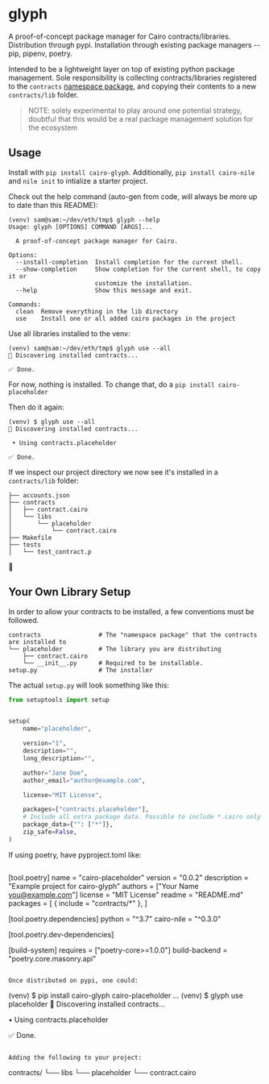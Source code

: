 # glyph

A proof-of-concept package manager for Cairo contracts/libraries. Distribution through pypi. Installation through existing package managers -- pip, pipenv, poetry.

Intended to be a lightweight layer on top of existing python package management. Sole responsibility is collecting contracts/libraries registered to the `contracts` [namespace package](https://packaging.python.org/en/latest/guides/creating-and-discovering-plugins/#using-namespace-packages), and copying their contents to a new `contracts/lib` folder.

> NOTE: solely experimental to play around one potential strategy, doubtful that this would be a real package management solution for the ecosystem

## Usage

Install with `pip install cairo-glyph`. Additionally, `pip install cairo-nile` and `nile init` to intialize a starter project.

Check out the help command (auto-gen from code, will always be more up to date than this README):
```
(venv) sam@sam:~/dev/eth/tmp$ glyph --help
Usage: glyph [OPTIONS] COMMAND [ARGS]...

  A proof-of-concept package manager for Cairo.

Options:
  --install-completion  Install completion for the current shell.
  --show-completion     Show completion for the current shell, to copy it or
                        customize the installation.
  --help                Show this message and exit.

Commands:
  clean  Remove everything in the lib directory
  use    Install one or all added cairo packages in the project
```

Use all libraries installed to the venv:
```
(venv) sam@sam:~/dev/eth/tmp$ glyph use --all
🔎 Discovering installed contracts...

✅ Done.
```

For now, nothing is installed. To change that, do a `pip install cairo-placeholder`

Then do it again:
```
(venv) $ glyph use --all
🔎 Discovering installed contracts...

 • Using contracts.placeholder

✅ Done.
```

If we inspect our project directory we now see it's installed in a `contracts/lib` folder:

```
├── accounts.json
├── contracts
│   ├── contract.cairo
│   └── libs
│       └── placeholder
│           └── contract.cairo
├── Makefile
├── tests
│   └── test_contract.p
```

🥳

## Your Own Library Setup

In order to allow your contracts to be installed, a few conventions must be followed.

```
contracts                # The "namespace package" that the contracts are installed to
└── placeholder          # The library you are distributing
    ├── contract.cairo
    └── __init__.py      # Required to be installable.
setup.py                 # The installer
```

The actual `setup.py` will look something like this:

```python
from setuptools import setup


setup(
    name="placeholder",

    version="1",
    description="",
    long_description="",

    author="Jane Doe",
    author_email="author@example.com",

    license="MIT License",

    packages=["contracts.placeholder"],
    # Include all extra package data. Possible to include *.cairo only
    package_data={"": ["*"]},
    zip_safe=False,
)
```

If using poetry, have pyproject.toml like:
```

```
[tool.poetry]
name = "cairo-placeholder"
version = "0.0.2"
description = "Example project for cairo-glyph"
authors = ["Your Name <you@example.com>"]
license = "MIT License"
readme = "README.md"
packages = [
    { include = "contracts/*" },
]

[tool.poetry.dependencies]
python = "^3.7"
cairo-nile = "^0.3.0"

[tool.poetry.dev-dependencies]

[build-system]
requires = ["poetry-core>=1.0.0"]
build-backend = "poetry.core.masonry.api"
```

Once distributed on pypi, one could:
```
(venv) $ pip install cairo-glyph cairo-placeholder
...
(venv) $ glyph use placeholder
🔎 Discovering installed contracts...

 • Using contracts.placeholder

✅ Done.
```

Adding the following to your project:
```
contracts/
└── libs
    └── placeholder
        └── contract.cairo
```